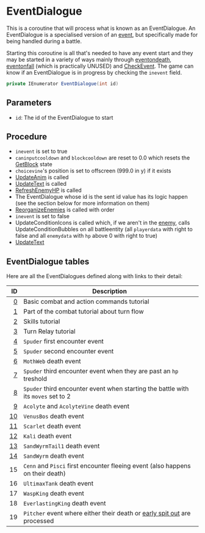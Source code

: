 # EventDialogue
This is a coroutine that will process what is known as an EventDialogue. An EventDialogue is a specialised version of an [event](../../Enums%20and%20IDs/Events.md), but specifically made for being handled during a battle. 

Starting this coroutine is all that's needed to have any event start and they may be started in a variety of ways mainly through [eventondeath](../Actors%20states/Enemy%20features.md#eventondeath), [eventonfall](../Actors%20states/Enemy%20features.md#eventonfall) (which is practically UNUSED) and [CheckEvent](Update%20flows/Controlled%20flow.md#checkevent). The game can know if an EventDialogue is in progress by checking the `inevent` field.

```cs
private IEnumerator EventDialogue(int id)
```

## Parameters

- `id`: The id of the EventDialogue to start

## Procedure

- `inevent` is set to true
- `caninputcooldown` and `blockcooldown` are reset to 0.0 which resets the [GetBlock](GetBlock.md) state
- `choicevine`'s position is set to offscreen (999.0 in y) if it exists
- [UpdateAnim](../Visual%20rendering/UpdateAnim.md) is called
- [UpdateText](../Visual%20rendering/UpdateText.md) is called
- [RefreshEnemyHP](../Visual%20rendering/RefreshEnemyHP.md) is called
- The EventDialogue whose id is the sent id value has its logic happen (see the section below for more information on them)
- [ReorganizeEnemies](../../Actors%20states/Enemy%20party%20members/ReorganizeEnemies.md) is called with order
- `inevent` is set to false
- UpdateConditionIcons is called which, if we aren't in the [enemy](Main%20turn%20life%20cycle.md#enemy-phase), calls UpdateConditionBubbles on all battleentity (all `playerdata` with right to false and all `enemydata` with `hp` above 0 with right to true)
- [UpdateText](../Visual%20rendering/UpdateText.md)

## EventDialogue tables
Here are all the EventDialogues defined along with links to their detail:

|ID|Description|
|-:|-----------|
|[0](Combat%20tutorials.md#eventdialogue-0)|Basic combat and action commands tutorial|
|[1](Combat%20tutorials.md#eventdialogue-1)|Part of the combat tutorial about turn flow|
|[2](Combat%20tutorials.md#eventdialogue-2)|Skills tutorial|
|[3](Combat%20tutorials.md#eventdialogue-3)|Turn Relay tutorial|
|[4](EventDialogues/Spuder.md#eventdialogue-4)|`Spuder` first encounter event|
|[5](EventDialogues/Spuder.md#eventdialogue-5)|`Spuder` second encounter event|
|[6](EventDialogues/Spuder.md#eventdialogue-6)|`MothWeb` death event|
|[7](EventDialogues/Spuder.md#eventdialogue-7)|`Spuder` third encounter event when they are past an `hp` treshold|
|[8](EventDialogues/Spuder.md#eventdialogue-8)|`Spuder` third encounter event when starting the battle with its `moves` set to 2|
|[9](EventDialogues/Acolyte.md)|`Acolyte` and `AcolyteVine` death event|
|[10](EventDialogues/VenusBoss.md)|`VenusBos` death event|
|[11](EventDialogues/Scarlet.md)|`Scarlet` death event|
|[12](../Enemy%20actions/Enemies/Kali.md)|`Kali` death event|
|[13](EventDialogues/SandWyrm%20and%20SandWyrmTail.md#eventdialogue-13)|`SandWyrmTail1` death event|
|[14](EventDialogues/SandWyrm%20and%20SandWyrmTail.md#eventdialogue-14)|`SandWyrm` death event|
|15|`Cenn` and `Pisci` first encounter fleeing event (also happens on their death)|
|16|`UltimaxTank` death event|
|17|`WaspKing` death event|
|18|`EverlastingKing` death event|
|19|`Pitcher` event where either their death or [early spit out](../Actors%20states/BattleCondition/Eaten.md#spitout) are processed|
